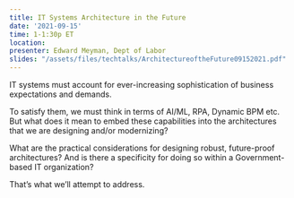 ```yaml
---
title: IT Systems Architecture in the Future
date: '2021-09-15'
time: 1-1:30p ET
location:
presenter: Edward Meyman, Dept of Labor
slides: "/assets/files/techtalks/ArchitectureoftheFuture09152021.pdf"
---
```


IT systems must account for ever-increasing sophistication of business expectations and demands.

To satisfy them, we must think in terms of AI/ML, RPA, Dynamic BPM etc. But what does it mean to embed these capabilities into the architectures that we are designing and/or modernizing?

What are the practical considerations for designing robust, future-proof architectures? And is there a specificity for doing so within a Government-based IT organization?

That’s what we’ll attempt to address.
